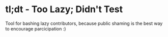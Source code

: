 tl;dt - Too Lazy; Didn't Test
====
Tool for bashing lazy contributors, because public shaming is the best way to encourage parcicipation :)
